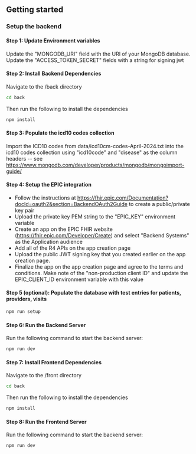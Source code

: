 ## Getting started

### Setup the backend

#### Step 1: Update Environment variables

Update the "MONGODB_URI" field with the URI of your MongoDB database.
Update the "ACCESS_TOKEN_SECRET" fields with a string for signing jwt

#### Step 2: Install Backend Dependencies

Navigate to the /back directory

```bash
cd back
```

Then run the following to install the dependencies

```bash
npm install
```

#### Step 3: Populate the icd10 codes collection

Import the ICD10 codes from data/icd10cm-codes-April-2024.txt into the icd10 codes collection using "icd10code" and "disease" as the column headers -- see https://www.mongodb.com/developer/products/mongodb/mongoimport-guide/

#### Step 4: Setup the EPIC integration

- Follow the instructions at https://fhir.epic.com/Documentation?docId=oauth2&section=BackendOAuth2Guide to create a public/private key pair
- Upload the private key PEM string to the "EPIC_KEY" environment variable
- Create an app on the EPIC FHIR website (https://fhir.epic.com/Developer/Create) and select "Backend Systems" as the Application audience
- Add all of the R4 APIs on the app creation page
- Upload the public JWT signing key that you created earlier on the app creation page.
- Finalize the app on the app creation page and agree to the terms and conditions. Make note of the "non-production client ID" and update the EPIC_CLIENT_ID environment variable with this value

#### Step 5 (optional): Populate the database with test entries for patients, providers, visits

```bash
npm run setup
```

#### Step 6: Run the Backend Server

Run the following command to start the backend server:

```bash
npm run dev
```

#### Step 7: Install Frontend Dependencies

Navigate to the /front directory

```bash
cd back
```

Then run the following to install the dependencies

```bash
npm install
```

#### Step 8: Run the Frontend Server

Run the following command to start the backend server:

```bash
npm run dev
```
